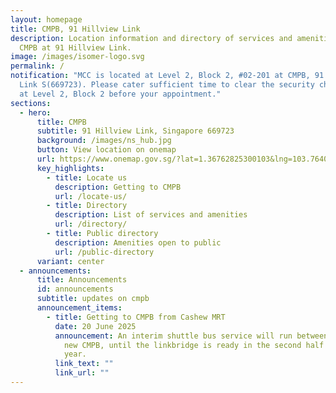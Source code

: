 ```yaml
---
layout: homepage
title: CMPB, 91 Hillview Link
description: Location information and directory of services and amenities at
  CMPB at 91 Hillview Link.
image: /images/isomer-logo.svg
permalink: /
notification: "MCC is located at Level 2, Block 2, #02-201 at CMPB, 91 Hillview
  Link S(669723). Please cater sufficient time to clear the security checkpoint
  at Level 2, Block 2 before your appointment."
sections:
  - hero:
      title: CMPB
      subtitle: 91 Hillview Link, Singapore 669723
      background: /images/ns_hub.jpg
      button: View location on onemap
      url: https://www.onemap.gov.sg/?lat=1.36762825300103&lng=103.764025830065
      key_highlights:
        - title: Locate us
          description: Getting to CMPB
          url: /locate-us/
        - title: Directory
          description: List of services and amenities
          url: /directory/
        - title: Public directory
          description: Amenities open to public
          url: /public-directory
      variant: center
  - announcements:
      title: Announcements
      id: announcements
      subtitle: updates on cmpb
      announcement_items:
        - title: Getting to CMPB from Cashew MRT
          date: 20 June 2025
          announcement: An interim shuttle bus service will run between Cashew MRT and the
            new CMPB, until the linkbridge is ready in the second half of the
            year.
          link_text: ""
          link_url: ""
---
```

